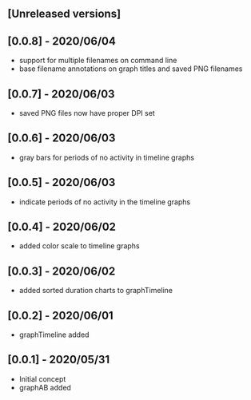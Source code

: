 ## [Unreleased versions]

## [0.0.8] - 2020/06/04

* support for multiple filenames on command line
* base filename annotations on graph titles and saved PNG filenames

## [0.0.7] - 2020/06/03

* saved PNG files now have proper DPI set

## [0.0.6] - 2020/06/03

* gray bars for periods of no activity in timeline graphs

## [0.0.5] - 2020/06/03

* indicate periods of no activity in the timeline graphs

## [0.0.4] - 2020/06/02

* added color scale to timeline graphs

## [0.0.3] - 2020/06/02

* added sorted duration charts to graphTimeline

## [0.0.2] - 2020/06/01

* graphTimeline added

## [0.0.1] - 2020/05/31

* Initial concept
* graphAB added
